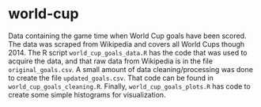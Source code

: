 # world-cup

Data containing the game time when World Cup goals have been scored.  The data was scraped from Wikipedia and covers all World Cups though 2014.  The R script `world_cup_goals_data.R` has the code that was used to acquire the data, and that raw data from Wikipedia is in the file `original_goals.csv`. A small amount of data cleaning/processing was done to create the file `updated_goals.csv`.  That code can be found in `world_cup_goals_cleaning.R`.  Finally, `world_cup_goals_plots.R` has code to create some simple histograms for visualization.  
